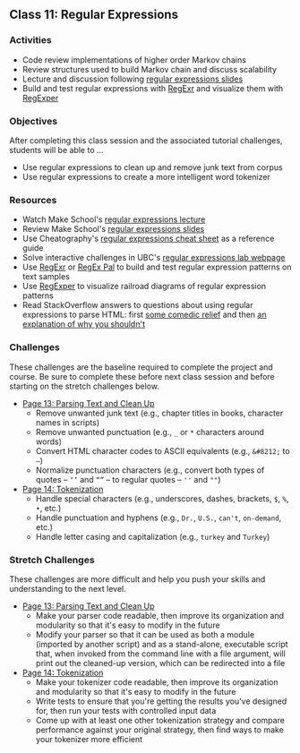 ## Class 11: Regular Expressions

### Activities
- Code review implementations of higher order Markov chains
- Review structures used to build Markov chain and discuss scalability
- Lecture and discussion following [regular expressions slides]
- Build and test regular expressions with [RegExr] and visualize them with [RegExper]

### Objectives
After completing this class session and the associated tutorial challenges, students will be able to ...
- Use regular expressions to clean up and remove junk text from corpus
- Use regular expressions to create a more intelligent word tokenizer

### Resources
- Watch Make School's [regular expressions lecture]
- Review Make School's [regular expressions slides]
- Use Cheatography's [regular expressions cheat sheet] as a reference guide
- Solve interactive challenges in UBC's [regular expressions lab webpage][UBC regex lab]
- Use [RegExr] or [RegEx Pal] to build and test regular expression patterns on text samples
- Use [RegExper] to visualize railroad diagrams of regular expression patterns
- Read StackOverflow answers to questions about using regular expressions to parse HTML: first [some comedic relief][SO match HTML tags] and then [an explanation of why you shouldn't][SO why not HTML]

### Challenges
These challenges are the baseline required to complete the project and course.
Be sure to complete these before next class session and before starting on the stretch challenges below.
- [Page 13: Parsing Text and Clean Up]
    - Remove unwanted junk text (e.g., chapter titles in books, character names in scripts)
    - Remove unwanted punctuation (e.g., `_` or `*` characters around words)
    - Convert HTML character codes to ASCII equivalents (e.g., `&#8212;` to `—`)
    - Normalize punctuation characters (e.g., convert both types of quotes – `‘’` and `“”` – to regular quotes – `''` and `""`)
- [Page 14: Tokenization]
    - Handle special characters (e.g., underscores, dashes, brackets, `$`, `%`, `•`, etc.)
    - Handle punctuation and hyphens (e.g., `Dr.`, `U.S.`, `can't`, `on-demand`, etc.)
    - Handle letter casing and capitalization (e.g., `turkey` and `Turkey`)

### Stretch Challenges
These challenges are more difficult and help you push your skills and understanding to the next level.
- [Page 13: Parsing Text and Clean Up]
    - Make your parser code readable, then improve its organization and modularity so that it's easy to modify in the future
    - Modify your parser so that it can be used as both a module (imported by another script) and as a stand-alone, executable script that, when invoked from the command line with a file argument, will print out the cleaned-up version, which can be redirected into a file
- [Page 14: Tokenization]
    - Make your tokenizer code readable, then improve its organization and modularity so that it's easy to modify in the future
    - Write tests to ensure that you're getting the results you've designed for, then run your tests with controlled input data
    - Come up with at least one other tokenization strategy and compare performance against your original strategy, then find ways to make your tokenizer more efficient


[regular expressions lecture]: https://www.youtube.com/watch?v=roUtBDH3Obc
[regular expressions slides]: slides/RegularExpressions.pdf
[regular expressions cheat sheet]: https://www.cheatography.com/davechild/cheat-sheets/regular-expressions/
[UBC regex lab]: http://www.ugrad.cs.ubc.ca/~cs121/2015W1/Labs/Lab8/lab8.html
[RegExr]: https://regexr.com/
[RegEx Pal]: https://www.regexpal.com/
[RegExper]: https://regexper.com/
[SO match HTML tags]: http://stackoverflow.com/questions/1732348/regex-match-open-tags-except-xhtml-self-contained-tags
[SO why not HTML]: http://stackoverflow.com/questions/590747/using-regular-expressions-to-parse-html-why-not

[Page 13: Parsing Text and Clean Up]: https://www.makeschool.com/academy/tutorial/tweet-generator-data-structures-probability-with-python/parsing-text-and-clean-up-969fe44d-6090-45d0-be85-c12e75cbade6
[Page 14: Tokenization]: https://www.makeschool.com/academy/tutorial/tweet-generator-data-structures-probability-with-python/tokenization-551b78bf-22a5-4c32-8a33-0b5f9e93a0e1
